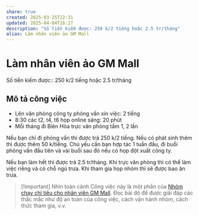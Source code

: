 ```yaml
---
share: true
created: 2025-03-25T22:31
updated: 2025-04-04T16:27
description: "Số tiền kiếm được: 250 k/2 tiếng hoặc 2.5 tr/tháng"
alias: Làm nhân viên ảo GM Mall
---
```

# Làm nhân viên ảo GM Mall 
Số tiền kiếm được:: 250 k/2 tiếng hoặc 2.5 tr/tháng

## Mô tả công việc
- Lên văn phòng công ty phỏng vấn xin việc: 2 tiếng
- 8:30 các t2, t4, t6 họp online sáng: 20 phút
- Mỗi tháng đi Biên Hòa trực văn phòng tầm 1, 2 lần

Nếu bạn chỉ đi phỏng vấn thì được trả 250 k/2 tiếng. Nếu có phát sinh thêm thì được thêm 50 k/tiếng. Chủ yếu cần bạn hợp tác 1 tuần đầu, đi buổi phỏng vấn đầu tiên và vài buổi sau đó nếu có họp đột xuất công ty.

Nếu bạn làm hết thì được trả 2.5 tr/tháng. Khi trực văn phòng thì có thể làm việc riêng và có chỗ ngủ trưa. Khi tham gia họp nhóm thì sẽ được bao ăn trưa.

> [!important] Nhìn toàn cảnh
> Công việc này là một phần của [Nhóm chạy chỉ tiêu cho nhân viên GM Mall](./index.md). Đọc bài đó để được giải đáp các thắc mắc như độ an toàn của công việc, cách vận hành nhóm, cách thức tham gia, v.v.